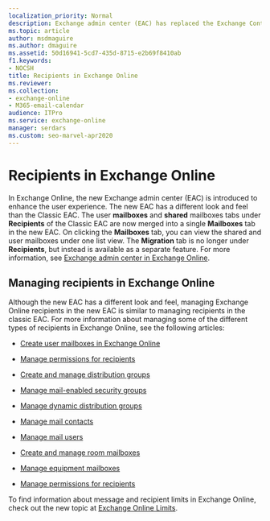 ```yaml
---
localization_priority: Normal
description: Exchange admin center (EAC) has replaced the Exchange Control Panel and the Exchange Management Console as the tool used to manage cloud-based recipients.
ms.topic: article
author: msdmaguire
ms.author: dmaguire
ms.assetid: 50d16941-5cd7-435d-8715-e2b69f8410ab
f1.keywords:
- NOCSH
title: Recipients in Exchange Online
ms.reviewer: 
ms.collection:
- exchange-online
- M365-email-calendar
audience: ITPro
ms.service: exchange-online
manager: serdars
ms.custom: seo-marvel-apr2020
---
```


# Recipients in Exchange Online

In Exchange Online, the new Exchange admin center (EAC) is introduced to enhance the user experience. The new EAC has a different look and feel than the Classic EAC. The user **mailboxes** and **shared** mailboxes tabs under **Recipients** of the Classic EAC are now merged into a single **Mailboxes** tab in the new EAC. On clicking the **Mailboxes** tab, you can view the shared and user mailboxes under one list view. The **Migration** tab is no longer under **Recipients**, but instead is available as a separate feature. For more information, see [Exchange admin center in Exchange Online](../exchange-admin-center.md).

## Managing recipients in Exchange Online

Although the new EAC has a different look and feel, managing Exchange Online recipients in the new EAC is similar to managing recipients in the classic EAC.  For more information about managing some of the different types of recipients in Exchange Online, see the following articles:

- [Create user mailboxes in Exchange Online](create-user-mailboxes.md)

- [Manage permissions for recipients](manage-permissions-for-recipients.md)

- [Create and manage distribution groups](manage-distribution-groups/manage-distribution-groups.md)

- [Manage mail-enabled security groups](manage-mail-enabled-security-groups.md)

- [Manage dynamic distribution groups](manage-dynamic-distribution-groups/manage-dynamic-distribution-groups.md)

- [Manage mail contacts](manage-mail-contacts.md)

- [Manage mail users](manage-mail-users.md)

- [Create and manage room mailboxes](manage-room-mailboxes.md)

- [Manage equipment mailboxes](manage-equipment-mailboxes.md)

- [Manage permissions for recipients](manage-permissions-for-recipients.md)

To find information about message and recipient limits in Exchange Online, check out the new topic at [Exchange Online Limits](https://docs.microsoft.com/office365/servicedescriptions/exchange-online-service-description/exchange-online-limits).
